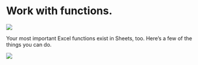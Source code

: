 # Work with functions.
![](https://lh3.googleusercontent.com/42jSDtp9SdmqiYdFNADxJGLIGsk7d5VPK46gYHhJqKCtmwoMAjg5jSZirQFJmxMMmlo=w720)

Your most important Excel functions exist in Sheets, too. Here’s a few of the things you can do.

![]("C:\Users\kanir\Downloads\functions.png")
